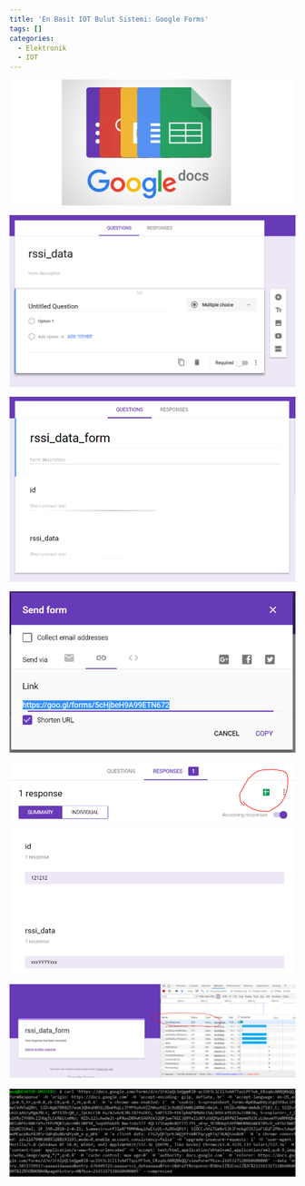 ```yaml
---
title: 'En Basit IOT Bulut Sistemi: Google Forms'
tags: []
categories:
  - Elektronik
  - IOT
---
```


![image](/images/1517782817903.png)

![image](/images/1517778831931.png)

![image](/images/1517779048608.png)

![image](/images/1517779095499.png)

![image](/images/1517779408700.png)

![image](/images/1517780965971.png)

![image](/images/1517781160680.png)

```

```